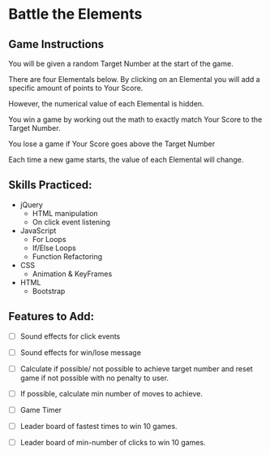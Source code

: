# Battle the Elements

## Game Instructions
You will be given a random Target Number at the start of the game.

There are four Elementals below. By clicking on an Elemental you will add a specific amount of points to Your Score.

However, the numerical value of each Elemental is hidden.

You win a game by working out the math to exactly match Your Score to the Target Number.

You lose a game if Your Score goes above the Target Number

Each time a new game starts, the value of each Elemental will change.

## Skills Practiced:
* jQuery
    * HTML manipulation
    * On click event listening
* JavaScript
    * For Loops
    * If/Else Loops
    * Function Refactoring
* CSS 
    * Animation & KeyFrames
* HTML
    * Bootstrap

## Features to Add:
- [ ] Sound effects for click events
- [ ] Sound effects for win/lose message
- [ ] Calculate if possible/ not possible to achieve target number and reset game if not possible with no penalty to user.
- [ ] If possible, calculate min number of moves to achieve.
- [ ] Game Timer
- [ ] Leader board of fastest times to win 10 games.
- [ ] Leader board of min-number of clicks to win 10 games.

